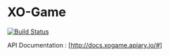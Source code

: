 # XO-Game

[![Build Status](https://travis-ci.org/freeuni-sdp/xo-game.svg?branch=master)](https://travis-ci.org/freeuni-sdp/xo-game)

API Documentation : [http://docs.xogame.apiary.io/#]
